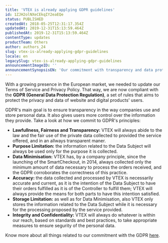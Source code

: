 ```yaml
---
title: 'VTEX is already applying GDPR guidelines'
id: 1ZJH2olNXeCEkqIY2eaEQe
status: PUBLISHED
createdAt: 2018-05-25T12:31:17.354Z
updatedAt: 2019-12-31T15:13:59.464Z
publishedAt: 2019-12-31T15:13:59.464Z
contentType: updates
productTeam: Others
author: authors_24
slug: vtex-is-already-applying-gdpr-guidelines
locale: en
legacySlug: vtex-is-already-applying-gdpr-guidelines
announcementImageID: ''
announcementSynopsisEN: 'Our commitment with transparency and data protection is now even stronger as we turn GDPR compliant.'
---
```


With a growing presence in the European market, we needed to update our Terms of Service and Privacy Policy. That way, we are now compliant with the __GDPR (General Data Protection Regulation)__, a set of rules that aims to protect the privacy and data of website and digital products' users.

GDPR's main goal is to ensure transparency in the way companies use and store personal data. It also gives users more control over the information they provide. Take a look at how we commit to GDPR's principles: 

- __Lawfullness, Fairness and Transparency:__  VTEX will always abide to the law and the fair use of the private data collected to provided the service offered, and in an allways transparent maner. 
- __Purpose Limitation:__ the information related to the Data Subject will always be used only for the purpose it is collected.
- __Data Minimisation:__ VTEX has, by a company principle, since the launching of the SmartCheckout, in 2014, always collected only the minimum amount of data necessary to process the orders received, and the GDPR corroborates the correctness of this practice.
- __Accuracy:__ the data collected and processed by VTEX is necessarily accurate and current, as it is the intention of the Data Subject to have their orders fulfilled as it is of the Controller to fulfill them; VTEX will always provide the means for both parts to have this intention satisfied.
- __Storage Limitation:__ as well as for Data Minimisation, also VTEX only stores the information related to the Data Subject while it is necessary for the processing proposed by the service provided.
- __Integrity and Confidentiality:__ VTEX will always do whatever is within our reach, based on standards and best practices, to take appropriate measures to ensure segurity of the personal data.

Know more about all things related to our commitment with the GDPR [here](https://compliance.vtex.com/gdpr/).
